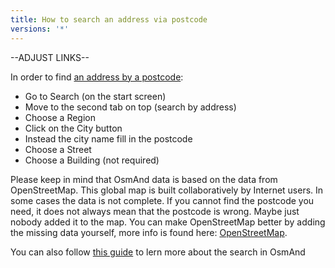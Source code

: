 ```yaml
---
title: How to search an address via postcode
versions: '*'
---
```


--ADJUST LINKS--

In order to find [an address by a
postcode](https://osmand.net/features/find-something-on-map#Find_by_address_A):

-   Go to Search (on the start screen)
-   Move to the second tab on top (search by address)
-   Choose a Region
-   Click on the City button
-   Instead the city name fill in the postcode
-   Choose a Street
-   Choose a Building (not required)

Please keep in mind that OsmAnd data is based on the data from
OpenStreetMap. This global map is built collaboratively by Internet
users. In some cases the data is not complete. If you cannot find the
postcode you need, it does not always mean that the postcode is wrong.
Maybe just nobody added it to the map. You can make OpenStreetMap better
by adding the missing data yourself, more info is found here:
[OpenStreetMap](https://www.openstreetmap.org/).

You can also follow [this
guide](https://osmand.net/features/find-something-on-map) to lern more
about the search in OsmAnd
